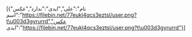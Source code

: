 [{"نام":"علی","ایدی":"ندارد","عکس اسم":"https://filebin.net/77eukl4qcs3eztsl/user.png?t\u003d3gyrurrd","عکس ایدی":"https://filebin.net/77eukl4qcs3eztsl/user.png?t\u003d3gyrurrd"}]